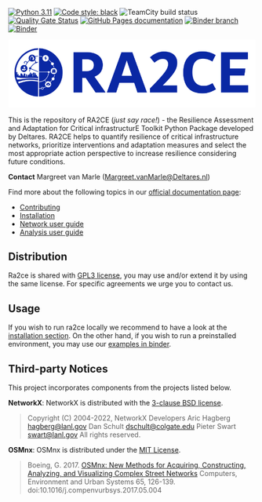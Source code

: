 [![Python 3.11](https://img.shields.io/badge/Python-3.10-blue.svg)](https://www.python.org/downloads/release/python-31110/)
[![Code style: black](https://img.shields.io/badge/code%20style-black-000000.svg)](https://github.com/psf/black)
![TeamCity build status](https://dpcbuild.deltares.nl/app/rest/builds/buildType:id:Ra2ce_Ra2ceContinuousDelivery_RunAllTests/statusIcon.svg)
[![Quality Gate Status](https://sonarcloud.io/api/project_badges/measure?project=Deltares_ra2ce&metric=alert_status&token=35cd897258b4c3017a42077f18304e6a73042dd6)](https://sonarcloud.io/summary/new_code?id=Deltares_ra2ce)
[![GitHub Pages documentation](https://github.com/Deltares/ra2ce/actions/workflows/deploy_docs.yml/badge.svg)](https://github.com/Deltares/ra2ce/actions/workflows/deploy_docs.yml)
[![Binder branch](https://github.com/Deltares/ra2ce/actions/workflows/binder_branch.yml/badge.svg)](https://github.com/Deltares/ra2ce/actions/workflows/binder_branch.yml)
[![Binder](https://mybinder.org/badge_logo.svg)](https://mybinder.org/v2/gh/Deltares/ra2ce/jupyter-binder)


![RA2CE](./docs/_resources/ra2ce_banner.png "Ra2ce banner")

This is the repository of RA2CE (*just say race!*) - the Resilience Assessment and Adaptation for Critical infrastructurE Toolkit Python Package developed by Deltares. RA2CE helps to quantify resilience of critical infrastructure networks, prioritize interventions and adaptation measures and select the most appropriate action perspective to increase resilience considering future conditions.

**Contact** Margreet van Marle (Margreet.vanMarle@Deltares.nl)

Find more about the following topics in our [official documentation page](https://deltares.github.io/ra2ce/):

- [Contributing](https://deltares.github.io/ra2ce/contributing/index.html)
- [Installation](https://deltares.github.io/ra2ce/installation/installation.html)
- [Network user guide](https://deltares.github.io/ra2ce/network_module/network_module.html)
- [Analysis user guide](https://deltares.github.io/ra2ce/analysis_module/analysis_module.html)

## Distribution
Ra2ce is shared with [GPL3 license](https://www.gnu.org/licenses/gpl-3.0.en.html), you may use and/or extend it by using the same license. For specific agreements we urge you to contact us.

## Usage
If you wish to run ra2ce locally we recommend to have a look at the [installation section](#installation). 
On the other hand, if you wish to run a preinstalled environment, you may use our [examples in binder](examples/README.md).

## Third-party Notices
This project incorporates components from the projects listed below.

**NetworkX**: NetworkX is distributed with the [3-clause BSD license](https://opensource.org/license/bsd-3-clause/).

   > Copyright (C) 2004-2022, NetworkX Developers
   Aric Hagberg <hagberg@lanl.gov>
   Dan Schult <dschult@colgate.edu>
   Pieter Swart <swart@lanl.gov>
   All rights reserved.

**OSMnx**: OSMnx is distributed under the [MIT License](https://opensource.org/license/mit/).

  > Boeing, G. 2017. 
  [OSMnx: New Methods for Acquiring, Constructing, Analyzing, and Visualizing Complex Street Networks](https://geoffboeing.com/publications/osmnx-complex-street-networks/)
  Computers, Environment and Urban Systems 65, 126-139. doi:10.1016/j.compenvurbsys.2017.05.004
